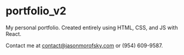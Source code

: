 # portfolio_v2  
 
My personal portfolio. Created entirely using HTML, CSS, and JS with React.  
  
Contact me at contact@jasonmorofsky.com or (954) 609-9587.  
